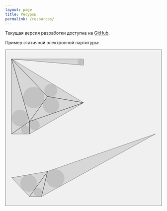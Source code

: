 ```yaml
---
layout: page
title: Ресурсы
permalink: /resources/
---
```


Текущая версия разработки доступна на <a href="https://github.com/eldarsadykov/electronic-score">GitHub</a>.

Пример статичной электронной партитуры:

<svg width="100%" height="100%" viewBox="0 0 1800 1800" version="1.1" xmlns="http://www.w3.org/2000/svg" xmlns:xlink="http://www.w3.org/1999/xlink" xml:space="preserve" xmlns:serif="http://www.serif.com/" style="fill-rule:evenodd;clip-rule:evenodd;stroke-linejoin:round;stroke-miterlimit:2;">
    <g id="Artboard1" transform="matrix(0.725514,0,0,2.00542,0,0)">
        <rect x="0" y="0" width="2481" height="897.566" style="fill:none;"/>
        <clipPath id="_clip1">
            <rect x="0" y="0" width="2481" height="897.566"/>
        </clipPath>
        <g clip-path="url(#_clip1)">
            <g transform="matrix(0.890533,0,0,0.322173,-1039.26,484.661)">
                <circle cx="1583.46" cy="878.983" r="150.184" style="fill-opacity:0.1;"/>
            </g>
            <g transform="matrix(0.890533,0,0,0.322173,-1039.26,484.661)">
                <circle cx="2057.91" cy="792.796" r="163.182" style="fill-opacity:0.1;"/>
            </g>
            <g transform="matrix(0.890533,0,0,0.322173,-1039.26,484.661)">
                <circle cx="1751.89" cy="1035.44" r="77.895" style="fill-opacity:0.1;"/>
            </g>
            <g transform="matrix(0.890533,0,0,0.322173,100.618,54.2279)">
                <circle cx="1226.75" cy="53.25" r="53.25" style="fill-opacity:0.1;"/>
            </g>
            <g transform="matrix(0.890533,0,0,0.322173,100.618,54.2279)">
                <circle cx="411.007" cy="1178.03" r="91.007" style="fill-opacity:0.1;"/>
            </g>
            <g transform="matrix(0.890533,0,0,0.322173,100.618,54.2279)">
                <circle cx="243.59" cy="1259.59" r="76.41" style="fill-opacity:0.1;"/>
            </g>
            <g transform="matrix(0.890533,0,0,0.322173,100.618,54.2279)">
                <circle cx="148.225" cy="1052.28" r="148.225" style="fill-opacity:0.1;"/>
            </g>
            <g transform="matrix(0.890533,0,0,0.322173,100.618,54.2279)">
                <circle cx="697.371" cy="560.316" r="115.923" style="fill-opacity:0.1;"/>
            </g>
            <g transform="matrix(0.890533,0,0,0.322173,100.618,54.2279)">
                <circle cx="394.17" cy="685.35" r="189.511" style="fill-opacity:0.1;"/>
            </g>
            <g transform="matrix(0.890533,0,0,0.322173,100.618,54.2279)">
                <circle cx="704.616" cy="826.21" r="144.795" style="fill-opacity:0.1;"/>
            </g>
            <g transform="matrix(0.890533,0,0,0.322173,100.618,54.2279)">
                <path d="M0,0L1280,111.333L1280,0L0,0Z" style="fill-opacity:0.1;stroke:black;stroke-width:3.1px;"/>
            </g>
            <g transform="matrix(0.890533,0,0,0.322173,100.618,54.2279)">
                <path d="M320,1113.33L320,1336L1280,779.333L320,1113.33Z" style="fill-opacity:0.1;stroke:black;stroke-width:3.1px;"/>
            </g>
            <g transform="matrix(0.890533,0,0,0.322173,100.618,54.2279)">
                <path d="M0,1336L320,1336L320,1113.33L0,1336Z" style="fill-opacity:0.1;stroke:black;stroke-width:3.1px;"/>
            </g>
            <g transform="matrix(0.890533,0,0,0.322173,100.618,54.2279)">
                <path d="M0,0L0,1336L320,1113.33L0,0Z" style="fill-opacity:0.1;stroke:black;stroke-width:3.1px;"/>
            </g>
            <g transform="matrix(0.890533,0,0,0.322173,100.618,54.2279)">
                <path d="M0,0L640,668L1280,779.333L0,0Z" style="fill-opacity:0.1;stroke:black;stroke-width:3.1px;"/>
            </g>
            <g transform="matrix(0.890533,0,0,0.322173,100.618,54.2279)">
                <path d="M0,0L320,1113.33L640,668L0,0Z" style="fill-opacity:0.1;stroke:black;stroke-width:3.1px;"/>
            </g>
            <g transform="matrix(0.890533,0,0,0.322173,100.618,54.2279)">
                <path d="M320,1113.33L640,668L1280,779.333L320,1113.33Z" style="fill-opacity:0.1;stroke:black;stroke-width:3.1px;"/>
            </g>
            <g transform="matrix(0.890533,0,0,0.322173,-1039.26,484.661)">
                <path d="M1280,779.333L1600,1113.33L1920,668L1280,779.333Z" style="fill-opacity:0.1;stroke:black;stroke-width:3.1px;"/>
            </g>
            <g transform="matrix(0.890533,0,0,0.322173,-1039.26,484.661)">
                <path d="M1813.33,1113.33L1920,668L3840,0L1813.33,1113.33Z" style="fill-opacity:0.1;stroke:black;stroke-width:3.1px;"/>
            </g>
            <g transform="matrix(0.890533,0,0,0.322173,-1039.26,484.661)">
                <path d="M1600,1113.33L1813.33,1113.33L1920,668L1600,1113.33Z" style="fill-opacity:0.1;stroke:black;stroke-width:3.1px;"/>
            </g>
            <g transform="matrix(1.56949,0,0,0.561261,-40.5862,-21.7704)">
                <rect x="25.859" y="38.788" width="1580.76" height="1599.2" style="fill-opacity:0.05;"/>
                <path d="M1606.62,38.788L25.859,38.788L25.859,1637.99L1606.62,1637.99L1606.62,38.788ZM1604.87,40.565L1604.87,1636.21C1604.87,1636.21 27.616,1636.21 27.616,1636.21C27.616,1636.21 27.616,40.565 27.616,40.565C27.616,40.565 1604.87,40.565 1604.87,40.565L1604.87,40.565Z"/>
            </g>
        </g>
    </g>
</svg>
